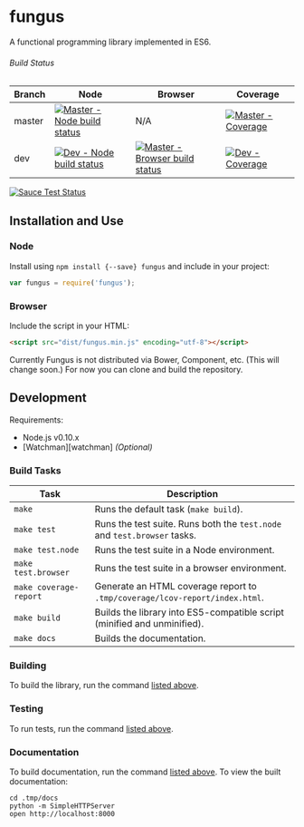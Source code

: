 # fungus

A functional programming library implemented in ES6.


###### Build Status

Branch | Node | Browser | Coverage
---    | ---  | ---     | ---
master | [![Master - Node build status][master-travis-image]][master-travis-url] | N/A | [![Master - Coverage][master-coveralls-image]][master-coveralls-url]
dev    | [![Dev - Node build status][dev-travis-image]][dev-travis-url] | [![Master - Browser build status][master-sauce-image]][master-sauce-url] | [![Dev - Coverage][dev-coveralls-image]][dev-coveralls-url]

[![Sauce Test Status](https://saucelabs.com/browser-matrix/fungusjs.svg)](https://saucelabs.com/u/fungusjs)


## Installation and Use

### Node

Install using `npm install {--save} fungus` and include in your project:

```javascript
var fungus = require('fungus');
```

### Browser

Include the script in your HTML:

```html
<script src="dist/fungus.min.js" encoding="utf-8"></script>
```

Currently Fungus is not distributed via Bower, Component, etc. (This will change soon.) For now you can clone and build the repository.

## Development

Requirements:
- Node.js v0.10.x
- [Watchman][watchman] *(Optional)*

### Build Tasks

Task                           | Description
---                            | ---
`make`                         | Runs the default task (`make build`).
`make test`                    | Runs the test suite. Runs both the `test.node` and `test.browser` tasks.
`make test.node`               | Runs the test suite in a Node environment.
`make test.browser`            | Runs the test suite in a browser environment.
`make coverage-report`         | Generate an HTML coverage report to `.tmp/coverage/lcov-report/index.html`.
`make build`                   | Builds the library into ES5-compatible script (minified and unminified).
`make docs`                    | Builds the documentation.

### Building

To build the library, run the command [listed above](#build-tasks).

### Testing

To run tests, run the command [listed above](#build-tasks).

### Documentation

To build documentation, run the command [listed above](#build-tasks). To view the built documentation:

```
cd .tmp/docs
python -m SimpleHTTPServer
open http://localhost:8000
```




<!--
## Goals

- Puts the developer first:
  - Usable in browser and Node
  - Forward-thinking
    - Written in ES6
  - Lightweight
    - Doesn't use ES6 features if they bloat the runtime
  - Modular
    - Take only what you need
    - First-class support for environments where page weight is a concern
  - Well documented
    - Good documentation is just as important as code
  - Feels like JavaScript
    - Immediately familiar to Lodash, Underscore users
    - Pragmatic without sacrificing core FP tenets
    - Interfaces are as flexible as possible
  - Principle of least surprise as a design guideline
    - Smallest API possible
    - Alias common alternative names
    - Very well tested
  - Easy to understand
    - The project should shield you from digging into source whenever possible,
      but if you want to or need to, it should be easy to understand
    - Usable as a study guide for FP
-->

<!-- Links -->

[master-travis-image]:    https://travis-ci.org/ndhoule/fungus.svg?branch=master
[master-travis-url]:      https://travis-ci.org/ndhoule/fungus
[master-sauce-image]:     https://saucelabs.com/buildstatus/ndhoule
[master-sauce-url]:       https://saucelabs.com/u/ndhoule
[master-coveralls-image]: https://coveralls.io/repos/ndhoule/fungus/badge.png?branch=master
[master-coveralls-url]:   https://coveralls.io/r/ndhoule/fungus?branch=master
[dev-travis-image]:       https://travis-ci.org/ndhoule/fungus.svg?branch=dev
[dev-travis-url]:         https://travis-ci.org/ndhoule/fungus
[dev-coveralls-image]:    https://coveralls.io/repos/ndhoule/fungus/badge.png?branch=dev
[dev-coveralls-url]:      https://coveralls.io/r/ndhoule/fungus?branch=master

